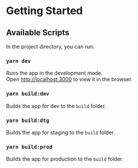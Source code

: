# Getting Started

## Available Scripts

In the project directory, you can run:

### `yarn dev`

Runs the app in the development mode.\
Open [http://localhost:3000](http://localhost:3000) to view it in the browser.


### `yarn build:dev`

Builds the app for dev to the `build` folder.

### `yarn build:dtg`

Builds the app for staging to the `build` folder.

### `yarn build:prod`

Builds the app for production to the `build` folder.
